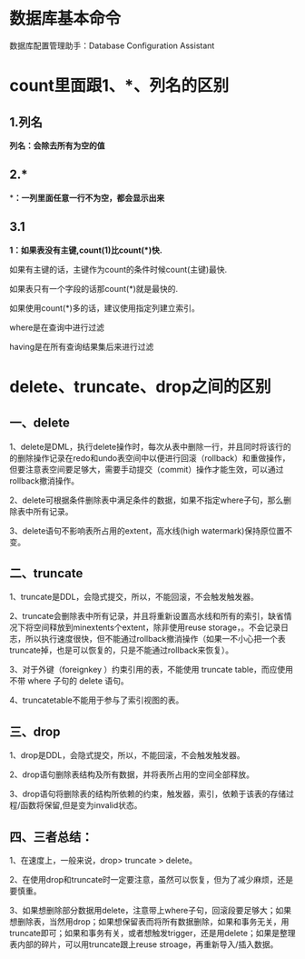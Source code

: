 # 数据库基本命令

数据库配置管理助手：Database Configuration Assistant

# count里面跟1、*、列名的区别

## 1.列名

**列名：会除去所有为空的值**

## 2.*

***：一列里面任意一行不为空，都会显示出来**

## 3.1

**1：如果表没有主键,count(1)比count(*)快.**

如果有主键的话，主键作为count的条件时候count(主键)最快.

如果表只有一个字段的话那count(*)就是最快的.

如果使用count(*)多的话，建议使用指定列建立索引。

where是在查询中进行过滤

having是在所有查询结果集后来进行过滤

# delete、truncate、drop之间的区别

## 一、delete

1、delete是DML，执行delete操作时，每次从表中删除一行，并且同时将该行的的删除操作记录在redo和undo表空间中以便进行回滚（rollback）和重做操作，但要注意表空间要足够大，需要手动提交（commit）操作才能生效，可以通过rollback撤消操作。

2、delete可根据条件删除表中满足条件的数据，如果不指定where子句，那么删除表中所有记录。

3、delete语句不影响表所占用的extent，高水线(high watermark)保持原位置不变。

## 二、truncate

1、truncate是DDL，会隐式提交，所以，不能回滚，不会触发触发器。

2、truncate会删除表中所有记录，并且将重新设置高水线和所有的索引，缺省情况下将空间释放到minextents个extent，除非使用reuse storage，。不会记录日志，所以执行速度很快，但不能通过rollback撤消操作（如果一不小心把一个表truncate掉，也是可以恢复的，只是不能通过rollback来恢复）。

3、对于外键（foreignkey ）约束引用的表，不能使用 truncate table，而应使用不带 where 子句的 delete 语句。

4、truncatetable不能用于参与了索引视图的表。

## 三、drop

1、drop是DDL，会隐式提交，所以，不能回滚，不会触发触发器。

2、drop语句删除表结构及所有数据，并将表所占用的空间全部释放。

3、drop语句将删除表的结构所依赖的约束，触发器，索引，依赖于该表的存储过程/函数将保留,但是变为invalid状态。

 

## 四、三者总结：

1、在速度上，一般来说，drop> truncate > delete。

 2、在使用drop和truncate时一定要注意，虽然可以恢复，但为了减少麻烦，还是要慎重。

3、如果想删除部分数据用delete，注意带上where子句，回滚段要足够大；如果想删除表，当然用drop；如果想保留表而将所有数据删除，如果和事务无关，用truncate即可；如果和事务有关，或者想触发trigger，还是用delete；如果是整理表内部的碎片，可以用truncate跟上reuse stroage，再重新导入/插入数据。
